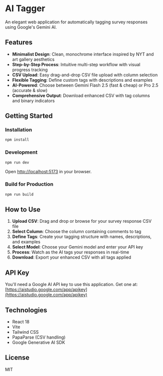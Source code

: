 # AI Tagger

An elegant web application for automatically tagging survey responses using Google's Gemini AI.

## Features

- **Minimalist Design**: Clean, monochrome interface inspired by NYT and art gallery aesthetics
- **Step-by-Step Process**: Intuitive multi-step workflow with visual progress tracking
- **CSV Upload**: Easy drag-and-drop CSV file upload with column selection
- **Flexible Tagging**: Define custom tags with descriptions and examples
- **AI-Powered**: Choose between Gemini Flash 2.5 (fast & cheap) or Pro 2.5 (accurate & slow)
- **Comprehensive Output**: Download enhanced CSV with tag columns and binary indicators

## Getting Started

### Installation

```bash
npm install
```

### Development

```bash
npm run dev
```

Open [http://localhost:5173](http://localhost:5173) in your browser.

### Build for Production

```bash
npm run build
```

## How to Use

1. **Upload CSV**: Drag and drop or browse for your survey response CSV file
2. **Select Column**: Choose the column containing comments to tag
3. **Define Tags**: Create your tagging structure with names, descriptions, and examples
4. **Select Model**: Choose your Gemini model and enter your API key
5. **Process**: Watch as the AI tags your responses in real-time
6. **Download**: Export your enhanced CSV with all tags applied

## API Key

You'll need a Google AI API key to use this application. Get one at:
[https://aistudio.google.com/app/apikey](https://aistudio.google.com/app/apikey)

## Technologies

- React 18
- Vite
- Tailwind CSS
- PapaParse (CSV handling)
- Google Generative AI SDK

## License

MIT
